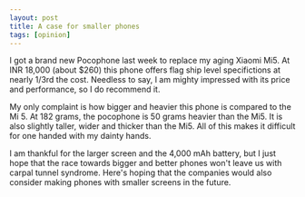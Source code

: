 ```yaml
---
layout: post
title: A case for smaller phones
tags: [opinion]
---
```


I got a brand new Pocophone last week to replace my aging Xiaomi Mi5. At INR 
18,000 (about $260) this phone offers flag ship level specifictions at nearly 
1/3rd the cost. Needless to say, I am mighty impressed with its price and 
performance, so I do recommend it.

My only complaint is how bigger and heavier this phone is compared to the 
Mi 5. At 182 grams, the pocophone is 50 grams heavier than the Mi5. It is 
also slightly taller, wider and thicker than the Mi5. All of this makes it 
difficult for one handed with my dainty hands.

I am thankful for the larger screen and the 4,000 mAh battery, but I just 
hope that the race towards bigger and better phones won't leave us with 
carpal tunnel syndrome. Here's hoping that the companies would also consider 
making phones with smaller screens in the future.